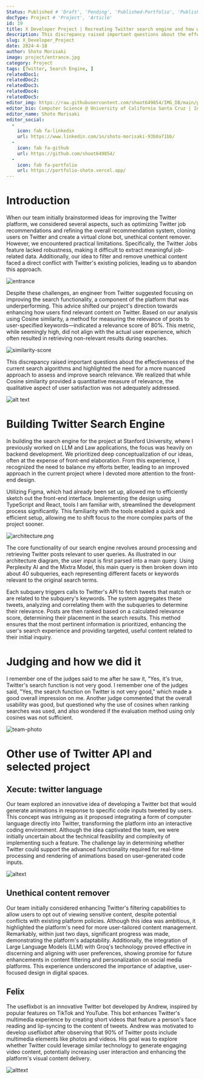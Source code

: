 ```yaml
---
Status: Published # 'Draft', 'Pending', 'Published-Portfolio', 'Published-Medium', 'Rewriting'
docType: Project # 'Project', 'Article'
id: 19
title: X Developer Project | Recreating Twitter search engine and how we failed it
description: This discrepancy raised important questions about the effectiveness of the current search algorithms and highlighted the need for a more nuanced approach to assess and improve search relevance. We found that while Cosine similarity provided a quantitative measure of relevance, the qualitative aspect of user satisfaction was not adequately addressed. 
slug: X_Developer_Project
date: 2024-4-18
author: Shoto Morisaki
image: project/entrance.jpg
category: Project
tags: [Twitter, Search Engine, ]
relatedDoc1: 
relatedDoc2: 
relatedDoc3: 
relatedDoc4: 
relatedDoc5: 
editor_img: https://raw.githubusercontent.com/shoot649854/IMG_DB/main/profile.webp
editor_bio: Computer Science @ University of California Santa Cruz | Intern @ LiNK
editor_name: Shoto Morisaki
editor_social:
  -
    icon: fab fa-linkedin
    url: https://www.linkedin.com/in/shoto-morisaki-93b0a71bb/
  -
    icon: fab fa-github
    url: https://github.com/shoot649854/
  -
    icon: fab fa-portfolio
    url: https://portfolio-shoto.vercel.app/
---
```


# Introduction
When our team initially brainstormed ideas for improving the Twitter platform, we considered several aspects, such as optimizing Twitter job recommendations and refining the overall recommendation system, cloning users on Twitter and create a virtual clone bot, unethical content remover. However, we encountered practical limitations. Specifically, the Twitter Jobs feature lacked robustness, making it difficult to extract meaningful job-related data. Additionally, our idea to filter and remove unethical content faced a direct conflict with Twitter's existing policies, leading us to abandon this approach.

![entrance](/project/entrance.jpg)

Despite these challenges, an engineer from Twitter suggested focusing on improving the search functionality, a component of the platform that was underperforming. This advice shifted our project's direction towards enhancing how users find relevant content on Twitter. Based on our analysis using Cosine similarity, a method for measuring the relevance of posts to user-specified keywords—indicated a relevance score of 80%. This metric, while seemingly high, did not align with the actual user experience, which often resulted in retrieving non-relevant results during searches.

![similarity-score](/project/similarity-score.png)

This discrepancy raised important questions about the effectiveness of the current search algorithms and highlighted the need for a more nuanced approach to assess and improve search relevance. We realized that while Cosine similarity provided a quantitative measure of relevance, the qualitative aspect of user satisfaction was not adequately addressed. 

![alt text](/project/twittter-search.png)

# Building Twitter Search Engine
In building the search engine for the project at Stanford University, where I previously worked on LLM and Law applications, the focus was heavily on backend development. We prioritized deep conceptualization of our ideas, often at the expense of front-end elaboration. From this experience, I recognized the need to balance my efforts better, leading to an improved approach in the current project where I devoted more attention to the front-end design.

Utilizing Figma, which had already been set up, allowed me to efficiently sketch out the front-end interface. Implementing the design using TypeScript and React, tools I am familiar with, streamlined the development process significantly. This familiarity with the tools enabled a quick and efficient setup, allowing me to shift focus to the more complex parts of the project sooner.

![architecture.png](/project/X-Dev-architecture.png)

The core functionality of our search engine revolves around processing and retrieving Twitter posts relevant to user queries. As illustrated in our architecture diagram, the user input is first parsed into a main query. Using Perplexity AI and the Mixtra Model, this main query is then broken down into about 40 subqueries, each representing different facets or keywords relevant to the original search terms.

Each subquery triggers calls to Twitter's API to fetch tweets that match or are related to the subquery's keywords. The system aggregates these tweets, analyzing and correlating them with the subqueries to determine their relevance. Posts are then ranked based on a calculated relevance score, determining their placement in the search results. This method ensures that the most pertinent information is prioritized, enhancing the user's search experience and providing targeted, useful content related to their initial inquiry.

# Judging and how we did it
I remember one of the judges said to me after he saw it, "Yes, it's true, Twitter's search function is not very good. I remember one of the judges said, "Yes, the search function on Twitter is not very good," which made a good overall impression on me. Another judge commented that the overall usability was good, but questioned why the use of cosines when ranking searches was used, and also wondered if the evaluation method using only cosines was not sufficient.

![team-photo](/project/team-photo.jpg)

# Other use of Twitter API and selected project

## Xecute: twitter language 
Our team explored an innovative idea of developing a Twitter bot that would generate animations in response to specific code inputs tweeted by users. This concept was intriguing as it proposed integrating a form of computer language directly into Twitter, transforming the platform into an interactive coding environment. Although the idea captivated the team, we were initially uncertain about the technical feasibility and complexity of implementing such a feature. The challenge lay in determining whether Twitter could support the advanced functionality required for real-time processing and rendering of animations based on user-generated code inputs.

![altext](/project/future-of-tech.jpg)

## Unethical content remover 
Our team initially considered enhancing Twitter's filtering capabilities to allow users to opt out of viewing sensitive content, despite potential conflicts with existing platform policies. Although this idea was ambitious, it highlighted the platform's need for more user-tailored content management. Remarkably, within just two days, significant progress was made, demonstrating the platform's adaptability. Additionally, the integration of Large Language Models (LLM) with Groq's technology proved effective in discerning and aligning with user preferences, showing promise for future enhancements in content filtering and personalization on social media platforms. This experience underscored the importance of adaptive, user-focused design in digital spaces.


## Felix
The useflixbot is an innovative Twitter bot developed by Andrew, inspired by popular features on TikTok and YouTube. This bot enhances Twitter's multimedia experience by creating short videos that feature a person's face reading and lip-syncing to the content of tweets. Andrew was motivated to develop useflixbot after observing that 90% of Twitter posts include multimedia elements like photos and videos. His goal was to explore whether Twitter could leverage similar technology to generate engaging video content, potentially increasing user interaction and enhancing the platform's visual content delivery.

![alttext](/project/useflixbot.png)